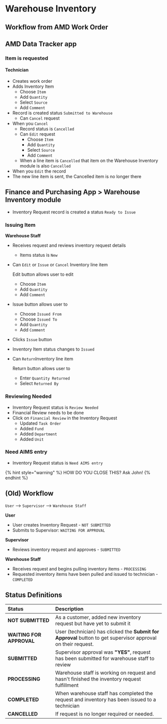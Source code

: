 # Warehouse Inventory

## Workflow from AMD Work Order

## AMD Data Tracker app

### **Item is requested**

#### **Technician**

* Creates work order
* Adds Inventory Item
  * Choose `Item`
  * Add `Quantity`
  * Select `Source`
  * Add `Comment`
* Record is created status `Submitted to Warehouse`
  * Can `Cancel` request
* When you `Cancel`
  * Record status is `Cancelled`
  * Can `Edit` request
    * Choose `Item`
    * Add `Quantity`
    * Select `Source`
    * Add `Comment`
  * When a line item is `Cancelled` that item on the Warehouse Inventory module is also `Cancelled`
* When you `Edit` the record
* The new line item is sent, the Cancelled item is no longer there

## Finance and Purchasing App &gt; Warehouse Inventory module

* Inventory Request record is created a status `Ready to Issue`

### Issuing Item

**Warehouse Staff**

* Receives request and reviews inventory request details
  * Items status is `New` 
* Can `Edit` or `Issue` or `Cancel` Inventory line item 

  Edit button allows user to edit

  * Choose `Item`
  * Add `Quantity`
  * Add `Comment`

* Issue button allows user to
  * Choose `Issued From`
  * Choose `Issued To`
  * Add `Quantity`
  * Add `Comment`
* Clicks `Issue` button
* Inventory Item status changes to `Issued`
* Can `Return`Inventory line item 

  Return button allows user to 

  * Enter `Quantity Returned`
  * Select `Returned By`

### Reviewing Needed

* Inventory Request status is `Review Needed`
* Financial Review needs to be done
* Click on `Financial Review` in the Inventory Request
  * Updated `Task Order`
  * Added `Fund`
  * Added `Department`
  * Added `Unit`

### Need AIMS entry

* Inventory Request status is `Need AIMS entry`

{% hint style="warning" %}
HOW DO YOU CLOSE THIS? Ask John! 
{% endhint %}

## \(Old\) Workflow

`User` --&gt; `Supervisor` --&gt; `Warehouse Staff`

**User**

* User creates Inventory Request - `NOT SUBMITTED`
* Submits to Supervisor: `WAITING FOR APPROVAL`

**Supervisor**

* Reviews inventory request and approves - `SUBMITTED`

**Warehouse Staff**

* Receives request and begins pulling inventory items - `PROCESSING`
* Requested inventory items have been pulled and issued to technician - `COMPLETED`

## Status Definitions

| Status | Description |
| :--- | :--- |
| **NOT SUBMITTED** | As a customer, added new inventory request but have yet to submit it |
| **WAITING FOR APPROVAL** | User \(technician\) has clicked the **Submit for Approval** button to get supervisor approval on their request. |
| **SUBMITTED** | Supervisor approval was **"YES"**, request has been submitted for warehouse staff to review |
| **PROCESSING** | Warehouse staff is working on request and hasn't finished the inventory request fulfillment |
| **COMPLETED** | When warehouse staff has completed the request and inventory has been issued to a technician |
| **CANCELLED** | If request is no longer required or needed. |

##  

